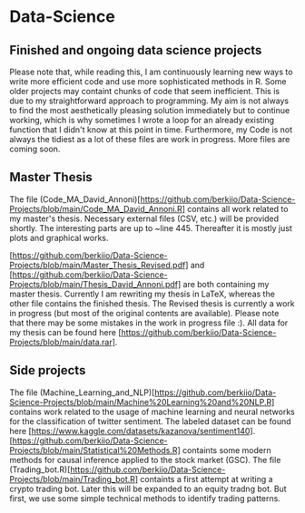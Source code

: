 # Data-Science #
## Finished and ongoing data science projects ##
Please note that, while reading this, I am continuously learning new ways to write more efficient code and use more sophisticated methods in R. Some older projects may containt chunks of code that seem inefficient. This is due to my straightforward approach to programming. My aim is not always to find the most aesthetically pleasing solution immediately but to continue working, which is why sometimes I wrote a loop for an already existing function that I didn't know at this point in time. Furthermore, my Code is not always the tidiest as a lot of these files are work in progress. More files are coming soon.

## Master Thesis ##
The file (Code_MA_David_Annoni)[https://github.com/berkiio/Data-Science-Projects/blob/main/Code_MA_David_Annoni.R] contains all work related to my master's thesis. Necessary external files (CSV, etc.) will be provided shortly. The interesting parts are up to ~line 445. Thereafter it is mostly just plots and graphical works.

[https://github.com/berkiio/Data-Science-Projects/blob/main/Master_Thesis_Revised.pdf] and [https://github.com/berkiio/Data-Science-Projects/blob/main/Thesis_David_Annoni.pdf] are both containing my master thesis. Currently I am rewriting my thesis in LaTeX, whereas the other file contains the finished thesis. The Revised thesis is currently a work in progress (but most of the original contents are available). Please note that there may be some mistakes in the work in progress file :). All data for my thesis can be found here [https://github.com/berkiio/Data-Science-Projects/blob/main/data.rar].

## Side projects ##
The file (Machine_Learning_and_NLP)[https://github.com/berkiio/Data-Science-Projects/blob/main/Machine%20Learning%20and%20NLP.R] contains work related to the usage of machine learning and neural networks for the classification of twitter sentiment. The labeled dataset can be found here [https://www.kaggle.com/datasets/kazanova/sentiment140]. <br />
[https://github.com/berkiio/Data-Science-Projects/blob/main/Statistical%20Methods.R] containts some modern methods for causal inference applied to the stock market (GSC). 
The file (Trading_bot.R)[https://github.com/berkiio/Data-Science-Projects/blob/main/Trading_bot.R] containts a first attempt at writing a crypto trading bot. Later this will be expanded to an equity tradng bot. But first, we use some simple technical methods to identify trading patterns. 

